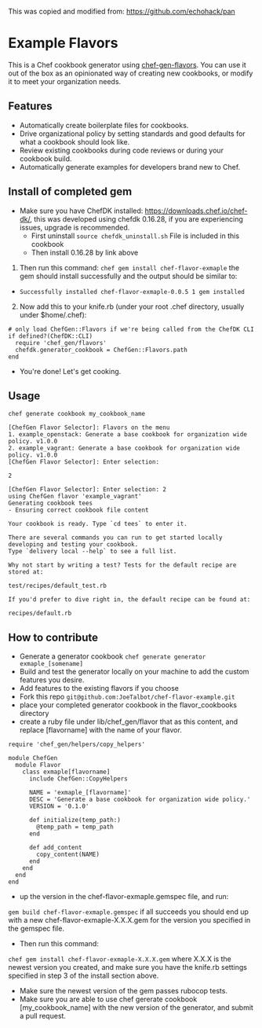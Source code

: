 This was copied and modified from: https://github.com/echohack/pan

# Example Flavors

This is a Chef cookbook generator using [chef-gen-flavors](https://rubygems.org/gems/chef-gen-flavors). You can use it out of the box as an opinionated way of creating new cookbooks, or modify it to meet your organization needs.

## Features

- Automatically create boilerplate files for cookbooks.
- Drive organizational policy by setting standards and good defaults for what a cookbook should look like.
- Review existing cookbooks during code reviews or during your cookbook build.
- Automatically generate examples for developers brand new to Chef.

## Install of completed gem

- Make sure you have ChefDK installed: https://downloads.chef.io/chef-dk/, this was developed using chefdk 0.16.28, if you are experiencing issues, upgrade is recommended.
  - First uninstall ```source chefdk_uninstall.sh``` File is included in this cookbook
  - Then install 0.16.28 by link above

1. Then run this command:
`chef gem install chef-flavor-exmaple` the gem should install successfully and the output should be similar to:
  * `Successfully installed chef-flavor-exmaple-0.0.5
1 gem installed`
2. Now add this to your knife.rb (under your root .chef directory, usually under $home/.chef):

```
# only load ChefGen::Flavors if we're being called from the ChefDK CLI
if defined?(ChefDK::CLI)
  require 'chef_gen/flavors'
  chefdk.generator_cookbook = ChefGen::Flavors.path
end
```

- You're done! Let's get cooking.

## Usage

`chef generate cookbook my_cookbook_name`

```
[ChefGen Flavor Selector]: Flavors on the menu
1. example_openstack: Generate a base cookbook for organization wide policy. v1.0.0
2. example_vagrant: Generate a base cookbook for organization wide policy. v1.0.0
[ChefGen Flavor Selector]: Enter selection:
```

`2`

```
[ChefGen Flavor Selector]: Enter selection: 2
using ChefGen flavor 'example_vagrant'
Generating cookbook tees
- Ensuring correct cookbook file content

Your cookbook is ready. Type `cd tees` to enter it.

There are several commands you can run to get started locally developing and testing your cookbook.
Type `delivery local --help` to see a full list.

Why not start by writing a test? Tests for the default recipe are stored at:

test/recipes/default_test.rb

If you'd prefer to dive right in, the default recipe can be found at:

recipes/default.rb
```

## How to contribute

* Generate a generator cookbook `chef generate generator exmaple_[somename]`
* Build and test the generator locally on your machine to add the custom features you desire.
* Add features to the existing flavors if you choose
* Fork this repo `git@github.com:JoeTalbot/chef-flavor-example.git`
* place your completed generator cookbook in the flavor_cookbooks directory
* create a ruby file under lib/chef_gen/flavor that as this content, and replace [flavorname] with the name of your flavor.

```
require 'chef_gen/helpers/copy_helpers'

module ChefGen
  module Flavor
    class exmaple[flavorname]
      include ChefGen::CopyHelpers

      NAME = 'exmaple_[flavorname]'
      DESC = 'Generate a base cookbook for organization wide policy.'
      VERSION = '0.1.0'

      def initialize(temp_path:)
        @temp_path = temp_path
      end

      def add_content
        copy_content(NAME)
      end
    end
  end
end
```

* up the version in the chef-flavor-exmaple.gemspec file, and run:

`gem build chef-flavor-exmaple.gemspec`
if all succeeds you should end up with a new chef-flavor-exmaple-X.X.X.gem for the version you specified in the gemspec file.

- Then run this command:

`chef gem install chef-flavor-exmaple-X.X.X.gem` where X.X.X is the newest version you created, and make sure you have the knife.rb settings specified in step 3 of the install section above.

- Make sure the newest version of the gem passes rubocop tests.
- Make sure you are able to use chef gererate cookbook [my_cookbook_name] with the new version of the generator, and submit a pull request.

